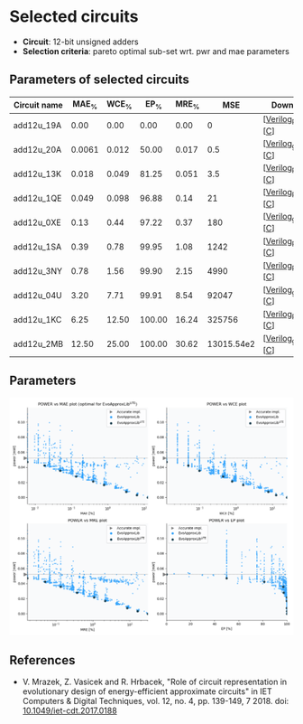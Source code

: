 
Selected circuits
===================
 - **Circuit**: 12-bit unsigned adders
 - **Selection criteria**: pareto optimal sub-set wrt. pwr and mae parameters

Parameters of selected circuits
----------------------------

| Circuit name | MAE<sub>%</sub> | WCE<sub>%</sub> | EP<sub>%</sub> | MRE<sub>%</sub> | MSE | Download |
| --- |  --- | --- | --- | --- | --- | --- | 
| add12u_19A | 0.00 | 0.00 | 0.00 | 0.00 | 0 |   [[Verilog<sub>PDK45</sub>](add12u_19A_pdk45.v)] [[C](add12u_19A.c)] |
| add12u_20A | 0.0061 | 0.012 | 50.00 | 0.017 | 0.5 |  [[Verilog<sub>generic</sub>](add12u_20A.v)]  [[C](add12u_20A.c)] |
| add12u_13K | 0.018 | 0.049 | 81.25 | 0.051 | 3.5 |   [[Verilog<sub>PDK45</sub>](add12u_13K_pdk45.v)] [[C](add12u_13K.c)] |
| add12u_1QE | 0.049 | 0.098 | 96.88 | 0.14 | 21 |   [[Verilog<sub>PDK45</sub>](add12u_1QE_pdk45.v)] [[C](add12u_1QE.c)] |
| add12u_0XE | 0.13 | 0.44 | 97.22 | 0.37 | 180 |  [[Verilog<sub>generic</sub>](add12u_0XE.v)]  [[C](add12u_0XE.c)] |
| add12u_1SA | 0.39 | 0.78 | 99.95 | 1.08 | 1242 |   [[Verilog<sub>PDK45</sub>](add12u_1SA_pdk45.v)] [[C](add12u_1SA.c)] |
| add12u_3NY | 0.78 | 1.56 | 99.90 | 2.15 | 4990 |   [[Verilog<sub>PDK45</sub>](add12u_3NY_pdk45.v)] [[C](add12u_3NY.c)] |
| add12u_04U | 3.20 | 7.71 | 99.91 | 8.54 | 92047 |  [[Verilog<sub>generic</sub>](add12u_04U.v)]  [[C](add12u_04U.c)] |
| add12u_1KC | 6.25 | 12.50 | 100.00 | 16.24 | 325756 |   [[Verilog<sub>PDK45</sub>](add12u_1KC_pdk45.v)] [[C](add12u_1KC.c)] |
| add12u_2MB | 12.50 | 25.00 | 100.00 | 30.62 | 13015.54e2 |  [[Verilog<sub>generic</sub>](add12u_2MB.v)]  [[C](add12u_2MB.c)] |
    
Parameters
--------------
![Parameters figure](fig.png)

References
--------------
   - V. Mrazek, Z. Vasicek and R. Hrbacek, "Role of circuit representation in evolutionary design of energy-efficient approximate circuits" in IET Computers & Digital Techniques, vol. 12, no. 4, pp. 139-149, 7 2018. doi: [10.1049/iet-cdt.2017.0188](https://dx.doi.org/10.1049/iet-cdt.2017.0188)

             